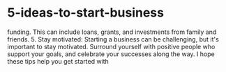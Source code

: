 # 5-ideas-to-start-business
 funding. This can include loans, grants, and investments from family and friends.  5. Stay motivated: Starting a business can be challenging, but it's important to stay motivated. Surround yourself with positive people who support your goals, and celebrate your successes along the way.  I hope these tips help you get started with 
